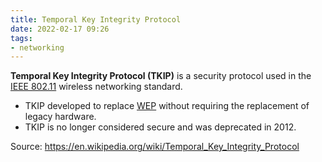 ```yaml
---
title: Temporal Key Integrity Protocol
date: 2022-02-17 09:26
tags:
- networking
---
```


**Temporal Key Integrity Protocol (TKIP)** is a security protocol used in the [IEEE 802.11](2021-06-26--15-18-26Z--ieee_80211.md)
wireless networking standard.

* TKIP developed to replace [WEP](2021-06-13--07-04-02Z--wired_equivalent_privacy.md) 
  without requiring the replacement of legacy hardware.
* TKIP is no longer considered secure and was deprecated in 2012.

Source: https://en.wikipedia.org/wiki/Temporal_Key_Integrity_Protocol
